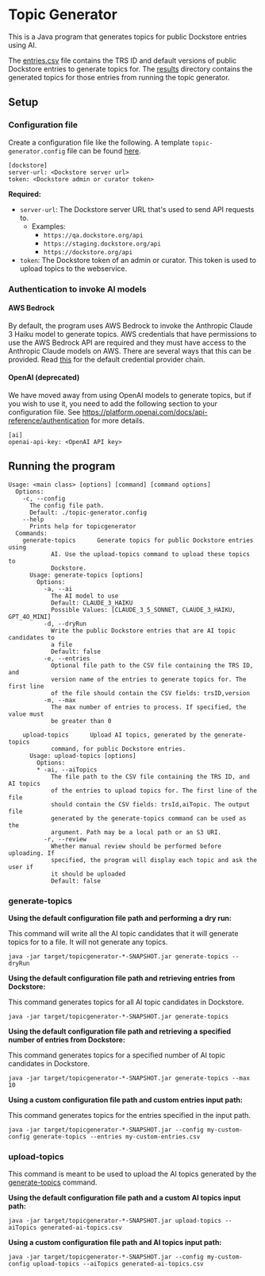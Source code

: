 # Topic Generator

This is a Java program that generates topics for public Dockstore entries using AI.

The [entries.csv](entries.csv) file contains the TRS ID and default versions of public Dockstore entries to generate topics for. The [results](results) directory contains the generated topics for those entries from running the topic generator. 

## Setup

### Configuration file

Create a configuration file like the following. A template `topic-generator.config` file can be found [here](templates/topic-generator.config).

```
[dockstore]
server-url: <Dockstore server url>
token: <Dockstore admin or curator token>
```

**Required:**
- `server-url`: The Dockstore server URL that's used to send API requests to.
    - Examples:
        - `https://qa.dockstore.org/api`
        - `https://staging.dockstore.org/api`
        - `https://dockstore.org/api`
- `token`: The Dockstore token of an admin or curator. This token is used to upload topics to the webservice.

### Authentication to invoke AI models

#### AWS Bedrock

By default, the program uses AWS Bedrock to invoke the Anthropic Claude 3 Haiku model to generate topics. 
AWS credentials that have permissions to use the AWS Bedrock API are required and they must have access to the Anthropic Claude models on AWS.
There are several ways that this can be provided.
Read [this](https://docs.aws.amazon.com/sdk-for-java/latest/developer-guide/credentials.html#credentials-chain) for the default credential provider chain.


#### OpenAI (deprecated)

We have moved away from using OpenAI models to generate topics, but if you wish to use it, you need to add the following section to your configuration file.
See https://platform.openai.com/docs/api-reference/authentication for more details.

```
[ai]
openai-api-key: <OpenAI API key>
```

## Running the program

```
Usage: <main class> [options] [command] [command options]
  Options:
    -c, --config
      The config file path.
      Default: ./topic-generator.config
    --help
      Prints help for topicgenerator
  Commands:
    generate-topics      Generate topics for public Dockstore entries using 
            AI. Use the upload-topics command to upload these topics to 
            Dockstore. 
      Usage: generate-topics [options]
        Options:
          -a, --ai
            The AI model to use
            Default: CLAUDE_3_HAIKU
            Possible Values: [CLAUDE_3_5_SONNET, CLAUDE_3_HAIKU, GPT_4O_MINI]
          -d, --dryRun
            Write the public Dockstore entries that are AI topic candidates to 
            a file
            Default: false
          -e, --entries
            Optional file path to the CSV file containing the TRS ID, and 
            version name of the entries to generate topics for. The first line 
            of the file should contain the CSV fields: trsID,version
          -m, --max
            The max number of entries to process. If specified, the value must 
            be greater than 0

    upload-topics      Upload AI topics, generated by the generate-topics 
            command, for public Dockstore entries.
      Usage: upload-topics [options]
        Options:
        * -ai, --aiTopics
            The file path to the CSV file containing the TRS ID, and AI topics 
            of the entries to upload topics for. The first line of the file 
            should contain the CSV fields: trsId,aiTopic. The output file 
            generated by the generate-topics command can be used as the 
            argument. Path may be a local path or an S3 URI.
          -r, --review
            Whether manual review should be performed before uploading. If 
            specified, the program will display each topic and ask the user if 
            it should be uploaded
            Default: false
```

### generate-topics

**Using the default configuration file path and performing a dry run:**

This command will write all the AI topic candidates that it will generate topics for to a file. It will not generate any topics.

`java -jar target/topicgenerator-*-SNAPSHOT.jar generate-topics --dryRun`

**Using the default configuration file path and retrieving entries from Dockstore:**  

This command generates topics for all AI topic candidates in Dockstore. 

`java -jar target/topicgenerator-*-SNAPSHOT.jar generate-topics`

**Using the default configuration file path and retrieving a specified number of entries from Dockstore:**

This command generates topics for a specified number of AI topic candidates in Dockstore.

`java -jar target/topicgenerator-*-SNAPSHOT.jar generate-topics --max 10`

**Using a custom configuration file path and custom entries input path:**

This command generates topics for the entries specified in the input path.

`java -jar target/topicgenerator-*-SNAPSHOT.jar --config my-custom-config generate-topics --entries my-custom-entries.csv`

### upload-topics

This command is meant to be used to upload the AI topics generated by the [generate-topics](#generate-topics) command.

**Using the default configuration file path and a custom AI topics input path:**

`java -jar target/topicgenerator-*-SNAPSHOT.jar upload-topics --aiTopics generated-ai-topics.csv`

**Using a custom configuration file path and AI topics input path:**

`java -jar target/topicgenerator-*-SNAPSHOT.jar --config my-custom-config upload-topics --aiTopics generated-ai-topics.csv`